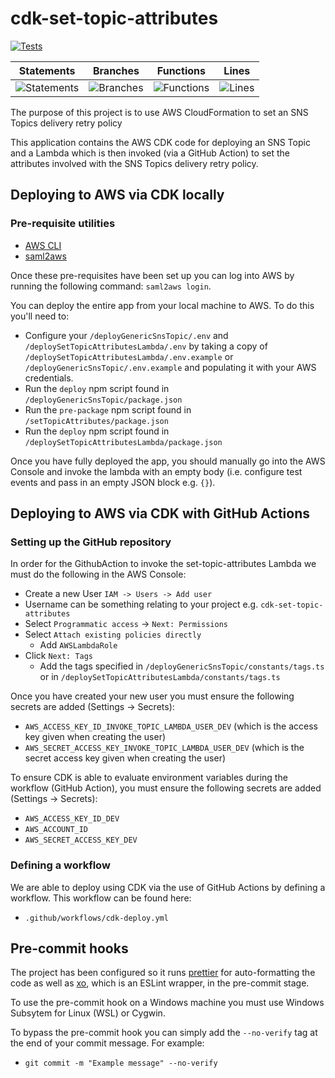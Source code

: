 # cdk-set-topic-attributes

[![Tests](https://github.com/Milan9805/cdk-set-topic-attributes/workflows/Tests/badge.svg)](https://github.com/Milan9805/cdk-set-topic-attributes/actions)

| Statements                                                                                  | Branches                                                                                  | Functions                                                                                  | Lines                                                                                  |
| ------------------------------------------------------------------------------------------- | ----------------------------------------------------------------------------------------- | ------------------------------------------------------------------------------------------ | -------------------------------------------------------------------------------------- |
| ![Statements](https://img.shields.io/badge/Coverage-100%25-brightgreen.svg 'I am perfect!') | ![Branches](https://img.shields.io/badge/Coverage-100%25-brightgreen.svg 'I am perfect!') | ![Functions](https://img.shields.io/badge/Coverage-100%25-brightgreen.svg 'I am perfect!') | ![Lines](https://img.shields.io/badge/Coverage-100%25-brightgreen.svg 'I am perfect!') |

The purpose of this project is to use AWS CloudFormation to set an SNS Topics delivery retry policy

This application contains the AWS CDK code for deploying an SNS Topic and a Lambda which is then invoked (via a GitHub Action) to set the attributes involved with the SNS Topics delivery retry policy.

## Deploying to AWS via CDK locally

### Pre-requisite utilities

-   [AWS CLI](https://aws.amazon.com/cli/)
-   [saml2aws](https://github.com/Versent/saml2aws#linux)

Once these pre-requisites have been set up you can log into AWS by running the following command: `saml2aws login`.

You can deploy the entire app from your local machine to AWS. To do this you'll need to:

-   Configure your `/deployGenericSnsTopic/.env` and `/deploySetTopicAttributesLambda/.env` by taking a copy of `/deploySetTopicAttributesLambda/.env.example` or `/deployGenericSnsTopic/.env.example` and populating it with your AWS credentials.
-   Run the `deploy` npm script found in `/deployGenericSnsTopic/package.json`
-   Run the `pre-package` npm script found in `/setTopicAttributes/package.json`
-   Run the `deploy` npm script found in `/deploySetTopicAttributesLambda/package.json`

Once you have fully deployed the app, you should manually go into the AWS Console and invoke the lambda with an empty body (i.e. configure test events and pass in an empty JSON block e.g. `{}`).

## Deploying to AWS via CDK with GitHub Actions

### Setting up the GitHub repository

In order for the GithubAction to invoke the set-topic-attributes Lambda we must do the following in the AWS Console:

-   Create a new User `IAM -> Users -> Add user`
-   Username can be something relating to your project e.g.
    `cdk-set-topic-attributes`
-   Select `Programmatic access` -> `Next: Permissions`
-   Select `Attach existing policies directly`
    -   Add `AWSLambdaRole`
-   Click `Next: Tags`
    -   Add the tags specified in `/deployGenericSnsTopic/constants/tags.ts` or in `/deploySetTopicAttributesLambda/constants/tags.ts`

Once you have created your new user you must ensure the following secrets are added (Settings -> Secrets):

-   `AWS_ACCESS_KEY_ID_INVOKE_TOPIC_LAMBDA_USER_DEV` (which is the access key given when creating the user)
-   `AWS_SECRET_ACCESS_KEY_INVOKE_TOPIC_LAMBDA_USER_DEV` (which is the secret access key given when creating the user)

To ensure CDK is able to evaluate environment variables during the workflow (GitHub Action), you must ensure the following secrets are added (Settings -> Secrets):

-   `AWS_ACCESS_KEY_ID_DEV`
-   `AWS_ACCOUNT_ID`
-   `AWS_SECRET_ACCESS_KEY_DEV`

### Defining a workflow

We are able to deploy using CDK via the use of GitHub Actions by defining a workflow. This workflow can be found here:

-   `.github/workflows/cdk-deploy.yml`

## Pre-commit hooks

The project has been configured so it runs [prettier](https://prettier.io/) for auto-formatting the code as well as [xo](https://github.com/xojs/xo),
which is an ESLint wrapper, in the pre-commit stage.

To use the pre-commit hook on a Windows machine you must use Windows Subsytem for Linux (WSL) or Cygwin.

To bypass the pre-commit hook you can simply add the `--no-verify` tag at the end of your commit message. For example:

-   `git commit -m "Example message" --no-verify`
